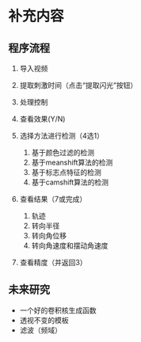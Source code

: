 # 补充内容

## 程序流程

1. 导入视频
2. 提取刺激时间（点击“提取闪光”按钮）

3. 处理控制
4. 查看效果(Y/N)
5. 选择方法进行检测（4选1）
   1. 基于颜色过滤的检测
   2. 基于meanshift算法的检测
   3. 基于标志点特征的检测
   4. 基于camshift算法的检测
6. 查看结果（7或完成）
   1. 轨迹
   2. 转向半径
   3. 转向角位移
   4. 转向角速度和摆动角速度
7. 查看精度（并返回3）



## 未来研究

- 一个好的卷积核生成函数
- 透视不变的模板
- 滤波（频域）
